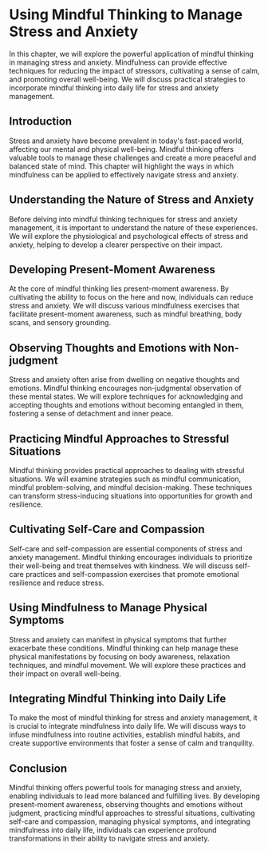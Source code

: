 Using Mindful Thinking to Manage Stress and Anxiety
============================================================

In this chapter, we will explore the powerful application of mindful thinking in managing stress and anxiety. Mindfulness can provide effective techniques for reducing the impact of stressors, cultivating a sense of calm, and promoting overall well-being. We will discuss practical strategies to incorporate mindful thinking into daily life for stress and anxiety management.

Introduction
------------

Stress and anxiety have become prevalent in today's fast-paced world, affecting our mental and physical well-being. Mindful thinking offers valuable tools to manage these challenges and create a more peaceful and balanced state of mind. This chapter will highlight the ways in which mindfulness can be applied to effectively navigate stress and anxiety.

**Understanding the Nature of Stress and Anxiety**
--------------------------------------------------

Before delving into mindful thinking techniques for stress and anxiety management, it is important to understand the nature of these experiences. We will explore the physiological and psychological effects of stress and anxiety, helping to develop a clearer perspective on their impact.

**Developing Present-Moment Awareness**
---------------------------------------

At the core of mindful thinking lies present-moment awareness. By cultivating the ability to focus on the here and now, individuals can reduce stress and anxiety. We will discuss various mindfulness exercises that facilitate present-moment awareness, such as mindful breathing, body scans, and sensory grounding.

**Observing Thoughts and Emotions with Non-judgment**
-----------------------------------------------------

Stress and anxiety often arise from dwelling on negative thoughts and emotions. Mindful thinking encourages non-judgmental observation of these mental states. We will explore techniques for acknowledging and accepting thoughts and emotions without becoming entangled in them, fostering a sense of detachment and inner peace.

**Practicing Mindful Approaches to Stressful Situations**
---------------------------------------------------------

Mindful thinking provides practical approaches to dealing with stressful situations. We will examine strategies such as mindful communication, mindful problem-solving, and mindful decision-making. These techniques can transform stress-inducing situations into opportunities for growth and resilience.

**Cultivating Self-Care and Compassion**
----------------------------------------

Self-care and self-compassion are essential components of stress and anxiety management. Mindful thinking encourages individuals to prioritize their well-being and treat themselves with kindness. We will discuss self-care practices and self-compassion exercises that promote emotional resilience and reduce stress.

**Using Mindfulness to Manage Physical Symptoms**
-------------------------------------------------

Stress and anxiety can manifest in physical symptoms that further exacerbate these conditions. Mindful thinking can help manage these physical manifestations by focusing on body awareness, relaxation techniques, and mindful movement. We will explore these practices and their impact on overall well-being.

**Integrating Mindful Thinking into Daily Life**
------------------------------------------------

To make the most of mindful thinking for stress and anxiety management, it is crucial to integrate mindfulness into daily life. We will discuss ways to infuse mindfulness into routine activities, establish mindful habits, and create supportive environments that foster a sense of calm and tranquility.

Conclusion
----------

Mindful thinking offers powerful tools for managing stress and anxiety, enabling individuals to lead more balanced and fulfilling lives. By developing present-moment awareness, observing thoughts and emotions without judgment, practicing mindful approaches to stressful situations, cultivating self-care and compassion, managing physical symptoms, and integrating mindfulness into daily life, individuals can experience profound transformations in their ability to navigate stress and anxiety.
